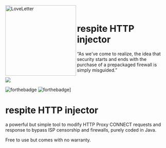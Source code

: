 
<div>
  <img width="220" align="left" src="https://pbs.twimg.com/profile_images/560079833107951617/k1VDVKJT.png" alt="LoveLetter"/>
  <br>
  <h1>respite HTTP injector</h1>
  <p>“As we've come to realize, the idea that security starts and ends with the purchase of a prepackaged firewall is simply misguided.”</p>
</div>

[![](https://img.shields.io/sourceforge/dw/http-injector-plus.svg)](https://sourceforge.net/projects/http-injector-plus/files/latest/download)

![forthebadge](https://forthebadge.com/images/badges/60-percent-of-the-time-works-every-time.svg)
![forthebadge](https://forthebadge.com/images/badges/built-by-neckbeards.svg)]

# respite HTTP injector
a powerful but simple tool to modify HTTP Proxy CONNECT requests and response to bypass ISP censorship and firewalls, purely coded in Java.

Free to use but comes with no warranty.
